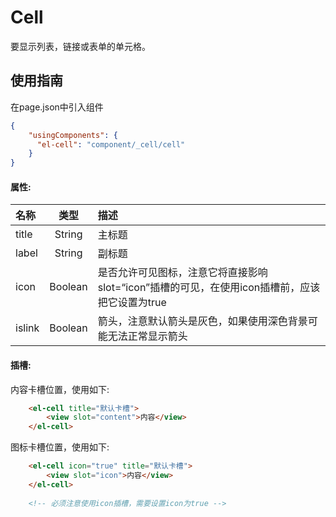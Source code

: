 # Cell

要显示列表，链接或表单的单元格。

## 使用指南

在page.json中引入组件

```json
{
    "usingComponents": {
      "el-cell": "component/_cell/cell"
    }
}
```

#### 属性:

| 名称 | 类型 | 描述 |
| :--- | :---: | :--- |
| title | String | 主标题 |
| label | String | 副标题 |
| icon | Boolean | 是否允许可见图标，注意它将直接影响slot=“icon”插槽的可见，在使用icon插槽前，应该把它设置为true |
| islink | Boolean | 箭头，注意默认箭头是灰色，如果使用深色背景可能无法正常显示箭头 |

#### 插槽:

内容卡槽位置，使用如下:

```html
    <el-cell title="默认卡槽">
        <view slot="content">内容</view>
    </el-cell>
```

图标卡槽位置，使用如下:

```html
    <el-cell icon="true" title="默认卡槽">
        <view slot="icon">内容</view>
    </el-cell>
    
    <!-- 必须注意使用icon插槽，需要设置icon为true -->
```



